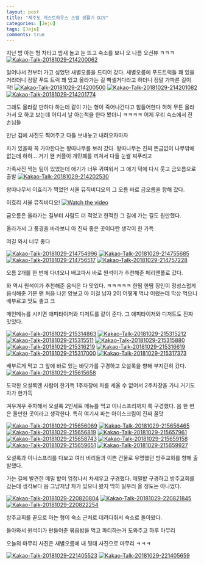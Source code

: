 ```yaml
---
layout: post
title: "제주도 게스트하우스 스텝 생활기 D29" 
categories: [Jeju]
tags: [Jeju]
comments: true
---
```


지난 밤 아는 형 차타고 밤새 놀고 눈 뜨고 숙소를 보니 
오 나름 오션뷰 ㅋㅋㅋ 
<a href="https://ibb.co/mzE8bV"><img src="https://preview.ibb.co/kh4Vqq/Kakao-Talk-20181029-214200062.jpg" alt="Kakao-Talk-20181029-214200062" border="0"></a>

일어나서 전부터 가고 싶었던 새별오름을 드디어 갔다. 
새별오름에 푸드트럭들 꽤 있을거라더니 정말 푸드 트럭 꽤 있고 
올라가는 길 빡셀거다라고 하더니 
정말 가파른 길이 딱! 
<a href="https://ibb.co/dD70qq"><img src="https://preview.ibb.co/gv9DAq/Kakao-Talk-20181029-214200500.jpg" alt="Kakao-Talk-20181029-214200500" border="0"></a>
<a href="https://ibb.co/bwmFOA"><img src="https://preview.ibb.co/kBLaOA/Kakao-Talk-20181029-214201082.jpg" alt="Kakao-Talk-20181029-214201082" border="0"></a>
<a href="https://ibb.co/e2VybV"><img src="https://preview.ibb.co/i9QmVq/Kakao-Talk-20181029-214201774.jpg" alt="Kakao-Talk-20181029-214201774" border="0"></a>

그래도 올라갈 만하다 하는데 같이 가는 형이 죽어나간다고 힘들어한다 허허 
무튼 올라가서 오 하고 보는데 
어디서 날 아는척을 한다 봤더니 ㅋㅋㅋㅋ 
어제 우리 숙소에서 잔 손님들 

만난 김에 사진도 찍어주고
다들 보내놓고 내려오자마자 

차가 있을때 꼭 가야한다는 왕따나무를 보러 갔다. 
왕따나무는 진짜 뜬금없이 나무밖에 없는데 
하하... 거기 왠 커플이 개민폐를 끼쳐서 다들 눈쌀 찌푸리고 

가족사진 찍는 팀이 있었는데 애기가 너무 귀여워서 그 애기 덕에 다시 웃고 금오름으로 출발 
<a href="https://ibb.co/bUdUiA"><img src="https://preview.ibb.co/j4tJbV/Kakao-Talk-20181029-214202530.jpg" alt="Kakao-Talk-20181029-214202530" border="0"></a>

왕따나무서 이효리가 찍었던 서울 뮤직비디오의 그 오름 
바로 금오름을 향해 갔다. 

이효리 서울 뮤직비디오!
[![Watch the video](http://i3.ytimg.com/vi/89Rq4_QcBkw/maxresdefault.jpg)](https://youtu.be/89Rq4_QcBkw)

금오름은 올라가는 길부터 사람도 더 적었고 
한적한 그 길에 가는 길도 원만했다. 

올라가서 그 풍경을 바라보니 아 진짜 좋은 곳이다란 생각이 한 가득 

여길 와서 너무 좋다


<a href="https://ibb.co/iJAmVq"><img src="https://preview.ibb.co/d2oJbV/Kakao-Talk-20181029-214754996.jpg" alt="Kakao-Talk-20181029-214754996" border="0"></a>
<a href="https://ibb.co/eOu23A"><img src="https://preview.ibb.co/mCr4GV/Kakao-Talk-20181029-214755685.jpg" alt="Kakao-Talk-20181029-214755685" border="0"></a>
<a href="https://ibb.co/c5YJbV"><img src="https://preview.ibb.co/cq7N3A/Kakao-Talk-20181029-214756517.jpg" alt="Kakao-Talk-20181029-214756517" border="0"></a>
<a href="https://ibb.co/e1b4GV"><img src="https://preview.ibb.co/cT0WwV/Kakao-Talk-20181029-214757228.jpg" alt="Kakao-Talk-20181029-214757228" border="0"></a>

오름 2개를 한 번에 다녀오니 배고파서 
바로 원석이가 추천해준 메리앤폴로 갔다. 

와 역시 원석이가 추천해준 음식은 다 맛있다. ㅋㅋㅋㅋㅋ
한땀 한땀 장인이 정성스럽게 음식해준 기분
맨 처음 나온 양보고 아 이걸 남자 2이 어떻게 먹냐 이랬는데 
막상 먹으니 배부르고 맛도 좋고 크

메인메뉴를 시키면 애피타이저와 디저트를 같이 준다. 
그 애피타이저와 디저트도 진짜 맛있다. 

<a href="https://ibb.co/jqgUGV"><img src="https://preview.ibb.co/gcnQqq/Kakao-Talk-20181029-215314863.jpg" alt="Kakao-Talk-20181029-215314863" border="0"></a>
<a href="https://ibb.co/eej5qq"><img src="https://preview.ibb.co/jv5ZiA/Kakao-Talk-20181029-215315212.jpg" alt="Kakao-Talk-20181029-215315212" border="0"></a>
<a href="https://ibb.co/nxG73A"><img src="https://preview.ibb.co/kQfZiA/Kakao-Talk-20181029-215315511.jpg" alt="Kakao-Talk-20181029-215315511" border="0"></a>
<a href="https://ibb.co/hqABVq"><img src="https://preview.ibb.co/niOn3A/Kakao-Talk-20181029-215315880.jpg" alt="Kakao-Talk-20181029-215315880" border="0"></a>
<a href="https://ibb.co/dFtWVq"><img src="https://preview.ibb.co/iWF0OA/Kakao-Talk-20181029-215316219.jpg" alt="Kakao-Talk-20181029-215316219" border="0"></a>
<a href="https://ibb.co/g7ybwV"><img src="https://preview.ibb.co/n2uuiA/Kakao-Talk-20181029-215316619.jpg" alt="Kakao-Talk-20181029-215316619" border="0"></a>
<a href="https://ibb.co/i4KGwV"><img src="https://preview.ibb.co/doyn3A/Kakao-Talk-20181029-215317000.jpg" alt="Kakao-Talk-20181029-215317000" border="0"></a>
<a href="https://ibb.co/e7f0OA"><img src="https://preview.ibb.co/fkFpGV/Kakao-Talk-20181029-215317373.jpg" alt="Kakao-Talk-20181029-215317373" border="0"></a>

배부르게 먹고 그 앞에 바로 있는 바닷가를 구경하고 
오설록을 향해 부지런히 갔다. 
<a href="https://ibb.co/bVLytA"><img src="https://preview.ibb.co/jaiwfq/Kakao-Talk-20181029-215615658.jpg" alt="Kakao-Talk-20181029-215615658" border="0"></a>

도착한 오설록엔 사람이 한가득 
1주차장에 차를 세울 수 없어서 2주차장을 가니 
거기도 차가 한가득 

겨우겨우 주차해서 오설록 2인세트 메뉴를 먹고 
이니스프리까지 쭉 구경했다. 
음 한 번은 올만한 곳이라고 생각한다. 
특히 여기서 파는 아이스크림이 진짜 꿀맛 

<a href="https://ibb.co/kiZxmV"><img src="https://preview.ibb.co/gce8tA/Kakao-Talk-20181029-215656069.jpg" alt="Kakao-Talk-20181029-215656069" border="0"></a>
<a href="https://ibb.co/fScHmV"><img src="https://preview.ibb.co/eu2iRV/Kakao-Talk-20181029-215656465.jpg" alt="Kakao-Talk-20181029-215656465" border="0"></a>
<a href="https://ibb.co/iKXHmV"><img src="https://preview.ibb.co/j6q3RV/Kakao-Talk-20181029-215656819.jpg" alt="Kakao-Talk-20181029-215656819" border="0"></a>
<a href="https://ibb.co/m5fgDA"><img src="https://preview.ibb.co/gw1A6V/Kakao-Talk-20181029-215657961.jpg" alt="Kakao-Talk-20181029-215657961" border="0"></a>
<a href="https://ibb.co/g0xHmV"><img src="https://preview.ibb.co/mkSuYA/Kakao-Talk-20181029-215658743.jpg" alt="Kakao-Talk-20181029-215658743" border="0"></a>
<a href="https://ibb.co/kV6cmV"><img src="https://preview.ibb.co/mkWXLq/Kakao-Talk-20181029-215659158.jpg" alt="Kakao-Talk-20181029-215659158" border="0"></a>
<a href="https://ibb.co/mLKV6V"><img src="https://preview.ibb.co/kojxmV/Kakao-Talk-20181029-215659651.jpg" alt="Kakao-Talk-20181029-215659651" border="0"></a>
<a href="https://ibb.co/kzJORV"><img src="https://preview.ibb.co/mXuxmV/Kakao-Talk-20181029-215659927.jpg" alt="Kakao-Talk-20181029-215659927" border="0"></a>

오설록과 이니스프리를 다보고 
여러 비리들과 이쁜 건물로 유명했던 방주교회를 향해 출발했다. 

가는 길에 발견한 메밀 밭이 엄청나서 차세우고 구경했다. 
메밀밭 구경하고 방주교회를 갔는데 생각보다 음 그냥저냥 
차가 있으니 왔지 딱히 일부러 올 정도는 아니었다. 

<a href="https://ibb.co/iqmDtA"><img src="https://preview.ibb.co/dCzYtA/Kakao-Talk-20181029-220820804.jpg" alt="Kakao-Talk-20181029-220820804" border="0"></a>
<a href="https://ibb.co/kOKBfq"><img src="https://preview.ibb.co/c2na6V/Kakao-Talk-20181029-220821845.jpg" alt="Kakao-Talk-20181029-220821845" border="0"></a>
<a href="https://ibb.co/newDtA"><img src="https://preview.ibb.co/hPJRDA/Kakao-Talk-20181029-220822254.jpg" alt="Kakao-Talk-20181029-220822254" border="0"></a>

방주교회를 끝으로 아는 형이 숙소 근처로 데려다줘서 
숙소로 돌아왔다. 

돌아와서 원석이가 만들어준 볶음밥을 먹고 
파티하는거 도와주고 하루 마무리 

오늘의 마무리 사진은 새별오름에 내 뒷태 사진으로 마무리 ㅋㅋㅋ 

<a href="https://ibb.co/dqBotA"><img src="https://preview.ibb.co/kuZmfq/Kakao-Talk-20181029-221405523.jpg" alt="Kakao-Talk-20181029-221405523" border="0"></a>
<a href="https://ibb.co/m3E8tA"><img src="https://preview.ibb.co/jFDe0q/Kakao-Talk-20181029-221405659.jpg" alt="Kakao-Talk-20181029-221405659" border="0"></a>





